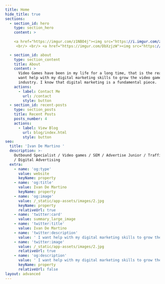 ```yaml
---
title: Home
hide_title: true
sections:
  - section_id: hero
    type: section_hero 
    content: >
    
    <a href="https://imgur.com/z1NBO4j"><img src="https://i.imgur.com/z1NBO4j.png" title="source: imgur.com" width="100" high="100" /></a> <FONT SIZE=3> Outbound Specialist <font/>
     <br/> <br/> <a href="https://imgur.com/DbXzjzW"><img src="https://i.imgur.com/DbXzjzW.png" title="source: imgur.com" width="50" high="50" /></a> DMartino

  - section_id: about
    type: section_content
    title: About
    content: >
      Video Games have been in my life for a long time, that is the reason I
      want help with my digital marketing skills to grow the video game
      industry. I know that digital marketing is a fundamental piece.
    actions:
      - label: Contact Me
        url: /contact
        style: button
  - section_id: recent-posts
    type: section_posts
    title: Recent Posts
    posts_number: 4
    actions:
      - label: View Blog
        url: blog/index.html
        style: button
seo:
  title: 'Ivan De Martino '
  description: >-
    Outbound Specialist / Video games / SEM / Advertise Junior / Traffic Manager
    / Digital Advertising
  extra:
    - name: 'og:type'
      value: website
      keyName: property
    - name: 'og:title'
      value: Ivan De Martino
      keyName: property
    - name: 'og:image'
      value: /_static/app-assets/images/2.jpg
      keyName: property
      relativeUrl: true
    - name: 'twitter:card'
      value: summary_large_image
    - name: 'twitter:title'
      value: Ivan De Martino
    - name: 'twitter:description'
      value: ' I want help with my digital marketing skills to grow the video game industry. '
    - name: 'twitter:image'
      value: /_static/app-assets/images/2.jpg
      relativeUrl: true
    - name: 'og:description'
      value: ' I want help with my digital marketing skills to grow the video game industry.'
      keyName: property
      relativeUrl: false
layout: advanced
---
```

 
